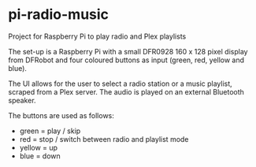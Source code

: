 # pi-radio-music
Project for Raspberry Pi to play radio and Plex playlists

The set-up is a Raspberry Pi with a small DFR0928 160 x 128 pixel display from DFRobot and four coloured buttons as input (green, red, yellow and blue).

The UI allows for the user to select a radio station or a music playlist, scraped from a Plex server. The audio is played on an external Bluetooth speaker.

The buttons are used as follows:
* green = play / skip
* red = stop / switch between radio and playlist mode
* yellow = up
* blue = down
